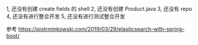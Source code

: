 1, 还没有创建 create fields 的 shell
2, 还没有创建 Product.java
3, 还没有 repo
4, 还没有进行整合开发
5, 还没有进行测试整合开发

参考
https://piotrminkowski.com/2019/03/29/elasticsearch-with-spring-boot/